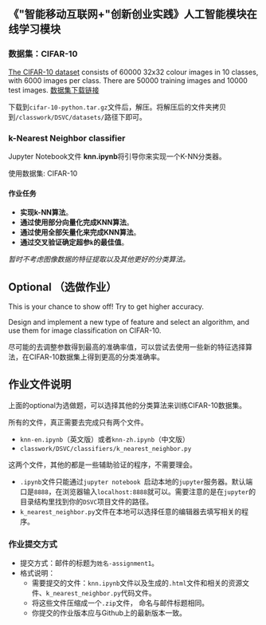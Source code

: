 ## 《"智能移动互联网+"创新创业实践》人工智能模块在线学习模块

### 数据集：CIFAR-10

[The CIFAR-10 dataset](http://www.cs.toronto.edu/~kriz/cifar.html) consists of 60000 32x32 colour images in 10 classes, with 6000 images per class. There are 50000 training images and 10000 test images. 
[数据集下载链接](http://www.cs.toronto.edu/~kriz/cifar-10-python.tar.gz)

下载到`cifar-10-python.tar.gz`文件后，解压。将解压后的文件夹拷贝到`/classwork/DSVC/datasets/`路径下即可。

### k-Nearest Neighbor classifier

Jupyter Notebook文件 **knn.ipynb**将引导你来实现一个K-NN分类器。

使用数据集: CIFAR-10

#### 作业任务

- **实现k-NN算法**。
- **通过使用部分向量化完成KNN算法**。
- **通过使用全部矢量化来完成KNN算法**。
- **通过交叉验证确定超参`k`的最佳值**。

*暂时不考虑图像数据的特征提取以及其他更好的分类算法。*

## Optional （选做作业）
This is your chance to show off! Try to get higher accuracy.

Design and implement a new type of feature and select an algorithm, and use them for image classification on CIFAR-10. 

尽可能的去调整参数得到最高的准确率值，可以尝试去使用一些新的特征选择算法，在CIFAR-10数据集上得到更高的分类准确率。

## 作业文件说明

上面的optional为选做题，可以选择其他的分类算法来训练CIFAR-10数据集。

所有的文件，真正需要去完成只有两个文件。

-  `knn-en.ipynb`（英文版）或者`knn-zh.ipynb`（中文版）
-  `classwork/DSVC/classifiers/k_nearest_neighbor.py`

这两个文件，其他的都是一些辅助验证的程序，不需要理会。

- `.ipynb`文件只能通过`jupyter notebook `启动本地的`jupyter`服务器。默认端口是`8888`，在浏览器输入`localhost:8888`就可以。需要注意的是在`jupyter`的目录结构里找到你的`DSVC`项目文件的路径。
- `k_nearest_neighbor.py`文件在本地可以选择任意的编辑器去填写相关的程序。

### 作业提交方式

- 提交方式：邮件的标题为`姓名-assignment1`。
- 格式说明：
  - 需要提交的文件：`knn.ipynb`文件以及生成的`.html`文件和相关的资源文件、`k_nearest_neighbor.py`代码文件。
  - 将这些文件压缩成一个`.zip`文件， 命名与邮件标题相同。
  - 你提交的作业版本应与Github上的最新版本一致。